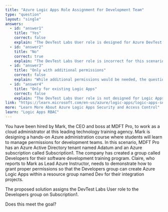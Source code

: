 ```yaml
---
title: "Azure Logic Apps Role Assignment For Development Team"
type: "question"
layout: "single"
answers:
  - id: "answer1"
    title: "Yes"
    correct: false
    explain: "The DevTest Labs User role is designed for Azure DevTest Labs resources, not for creating Logic Apps. This role doesn't provide the necessary permissions to create Azure Logic Apps in a resource group."
  - id: "answer2"
    title: "No"
    correct: true
    explain: "The DevTest Labs User role is incorrect for this scenario. To create Logic Apps, the Developers group needs either the Logic App Contributor role or Contributor role on the resource group, not the DevTest Labs User role."
  - id: "answer3"
    title: "Only with additional permissions"
    correct: false
    explain: "While additional permissions would be needed, the question asks if the current solution meets the goal. The DevTest Labs User role alone cannot create Logic Apps regardless of additional permissions."
  - id: "answer4"
    title: "Only for existing Logic Apps"
    correct: false
    explain: "The DevTest Labs User role is not designed for Logic Apps management at all. It provides access to DevTest Labs resources, not Logic Apps, whether new or existing."
link: "https://learn.microsoft.com/en-us/azure/logic-apps/logic-apps-securing-a-logic-app#access-and-security-for-operations"
more: "Learn More About Azure Logic Apps Security and Access Control"
learn: "Logic Apps RBAC"
---
```


You have been hired by Mark, the CEO and boss at MDFT Pro, to work as a cloud administrator at this leading technology training agency. Mark is designing a hands-on Azure administration course where students will learn to manage permissions for development teams. In this scenario, MDFT Pro has an Azure Active Directory tenant named Adatum and an Azure subscription called Subscription1. The company has created a group called Developers for their software development training program. Claire, who reports to Mark as Lead Azure Instructor, needs to demonstrate how to grant proper permissions so that the Developers group can create Azure Logic Apps within a resource group named Dev for their integration projects.

The proposed solution assigns the DevTest Labs User role to the Developers group on Subscription1.

Does this meet the goal?